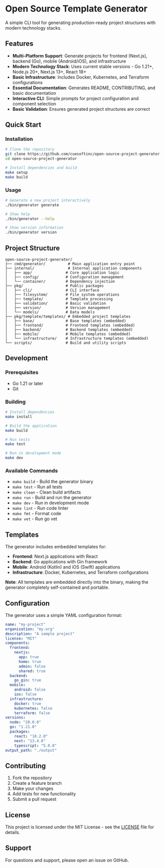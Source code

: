 # Open Source Template Generator

A simple CLI tool for generating production-ready project structures with modern technology stacks.

## Features

- **Multi-Platform Support**: Generate projects for frontend (Next.js), backend (Go), mobile (Android/iOS), and infrastructure
- **Modern Technology Stack**: Uses current stable versions - Go 1.21+, Node.js 20+, Next.js 13+, React 18+
- **Basic Infrastructure**: Includes Docker, Kubernetes, and Terraform configurations
- **Essential Documentation**: Generates README, CONTRIBUTING, and basic documentation
- **Interactive CLI**: Simple prompts for project configuration and component selection
- **Basic Validation**: Ensures generated project structures are correct

## Quick Start

### Installation

```bash
# Clone the repository
git clone https://github.com/cuesoftinc/open-source-project-generator
cd open-source-project-generator

# Install dependencies and build
make setup
make build
```

### Usage

```bash
# Generate a new project interactively
./bin/generator generate

# Show help
./bin/generator --help

# Show version information
./bin/generator version
```

## Project Structure

```text
open-source-project-generator/
├── cmd/generator/          # Main application entry point
├── internal/               # Internal application components
│   ├── app/               # Core application logic
│   ├── config/            # Configuration management
│   └── container/         # Dependency injection
├── pkg/                   # Public packages
│   ├── cli/               # CLI interface
│   ├── filesystem/        # File system operations
│   ├── template/          # Template processing
│   ├── validation/        # Basic validation
│   ├── version/           # Version management
│   └── models/            # Data models
├── pkg/template/templates/ # Embedded project templates
│   ├── base/              # Base templates (embedded)
│   ├── frontend/          # Frontend templates (embedded)
│   ├── backend/           # Backend templates (embedded)
│   ├── mobile/            # Mobile templates (embedded)
│   └── infrastructure/    # Infrastructure templates (embedded)
└── scripts/               # Build and utility scripts
```

## Development

### Prerequisites

- Go 1.21 or later
- Git

### Building

```bash
# Install dependencies
make install

# Build the application
make build

# Run tests
make test

# Run in development mode
make dev
```

### Available Commands

- `make build` - Build the generator binary
- `make test` - Run all tests
- `make clean` - Clean build artifacts
- `make run` - Build and run the generator
- `make dev` - Run in development mode
- `make lint` - Run code linter
- `make fmt` - Format code
- `make vet` - Run go vet

## Templates

The generator includes embedded templates for:

- **Frontend**: Next.js applications with React
- **Backend**: Go applications with Gin framework
- **Mobile**: Android (Kotlin) and iOS (Swift) applications
- **Infrastructure**: Docker, Kubernetes, and Terraform configurations

**Note**: All templates are embedded directly into the binary, making the generator completely self-contained and portable.

## Configuration

The generator uses a simple YAML configuration format:

```yaml
name: "my-project"
organization: "my-org"
description: "A sample project"
license: "MIT"
components:
  frontend:
    nextjs:
      app: true
      home: true
      admin: false
      shared: true
  backend:
    go_gin: true
  mobile:
    android: false
    ios: false
  infrastructure:
    docker: true
    kubernetes: false
    terraform: false
versions:
  node: "20.0.0"
  go: "1.21.0"
  packages:
    react: "18.2.0"
    next: "13.4.0"
    typescript: "5.0.0"
output_path: "./output"
```

## Contributing

1. Fork the repository
2. Create a feature branch
3. Make your changes
4. Add tests for new functionality
5. Submit a pull request

## License

This project is licensed under the MIT License - see the [LICENSE](LICENSE) file for details.

## Support

For questions and support, please open an issue on GitHub.
